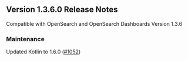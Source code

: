 ## Version 1.3.6.0 Release Notes
Compatible with OpenSearch and OpenSearch Dashboards Version 1.3.6

### Maintenance
Updated Kotlin to 1.6.0 ([#1052](https://github.com/opensearch-project/observability/pull/1052))
